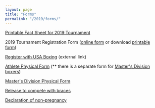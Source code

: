 ```yaml
---
layout: page
title: "Forms"
permalink: "/2019/forms/"
---
```

[Printable Fact Sheet for 2019 Tournament](/images/WIGG-2019factSheet.pdf)

2019 Tournament Registration Form ([online form](/register/) or download [printable form](/images/WIGG-2019registration.pdf))

[Register with USA Boxing](https://webpoint.usaboxing.org/) (external link)

[Athlete Physical Form](/images/athlete-physical.pdf) (** there is a separate form for [Master's Division boxers](/images/masters-physical.pdf))

[Master's Division Physical Form](/images/masters-physical.pdf)

[Release to compete with braces](/images/release-to-compete-with-braces.pdf)

[Declaration of non-pregnancy](/images/declaration-of-non-pregnancy.pdf)
